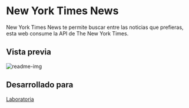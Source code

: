 # New York Times News


New York Times News te permite buscar entre las noticias que prefieras, esta web consume la API de The New York Times.

## Vista previa 

![readme-img](https://user-images.githubusercontent.com/32281880/37984054-d240330c-31ba-11e8-9799-f036786393c0.png)


## Desarrollado para

[Laboratoria](http://laboratoria.la)